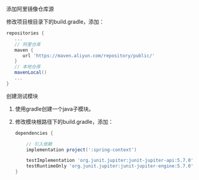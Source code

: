 添加阿里镜像仓库源

修改项目根目录下的build.gradle，添加：

```groovy
repositories {
   ...
   // 阿里仓库
   maven {
      url 'https://maven.aliyun.com/repository/public/'
   }
   // 本地仓库
   mavenLocal()
   ...
}
```



创建测试模块

1. 使用gradle创建一个java子模块。

2. 修改模块根路径下的build.gradle，添加：

   ```groovy
   dependencies {
   
       // 引入依赖
       implementation project(':spring-context')
   
       testImplementation 'org.junit.jupiter:junit-jupiter-api:5.7.0'
       testRuntimeOnly 'org.junit.jupiter:junit-jupiter-engine:5.7.0'
   }
   ```

   